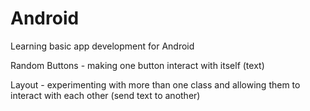# Android
Learning basic app development for Android

<p>
  Random Buttons - making one button interact with itself (text)

<p>
  Layout - experimenting with more than one class and allowing them to interact with each other (send text to another) </p>
